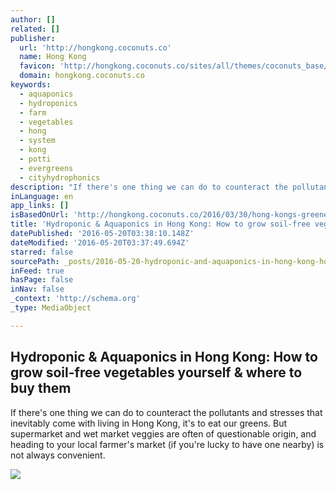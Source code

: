 ```yaml
---
author: []
related: []
publisher:
  url: 'http://hongkong.coconuts.co'
  name: Hong Kong
  favicon: 'http://hongkong.coconuts.co/sites/all/themes/coconuts_base/favicon.ico'
  domain: hongkong.coconuts.co
keywords:
  - aquaponics
  - hydroponics
  - farm
  - vegetables
  - hong
  - system
  - kong
  - potti
  - evergreens
  - cityhydrophonics
description: "If there's one thing we can do to counteract the pollutants and stresses that inevitably come with living in Hong Kong, it's to eat our greens. But supermarket and wet market veggies are often of questionable origin, and heading to your local farmer's market (if you're lucky to have one nearby) is not always convenient."
inLanguage: en
app_links: []
isBasedOnUrl: 'http://hongkong.coconuts.co/2016/03/30/hong-kongs-greener-future'
title: 'Hydroponic & Aquaponics in Hong Kong: How to grow soil-free vegetables yourself & where to buy them'
datePublished: '2016-05-20T03:38:10.148Z'
dateModified: '2016-05-20T03:37:49.694Z'
starred: false
sourcePath: _posts/2016-05-20-hydroponic-and-aquaponics-in-hong-kong-how-to-grow-soil-free.md
inFeed: true
hasPage: false
inNav: false
_context: 'http://schema.org'
_type: MediaObject

---
```

<article style=""><h1>Hydroponic &amp; Aquaponics in Hong Kong: How to grow soil-free vegetables yourself &amp; where to buy them</h1><p>If there's one thing we can do to counteract the pollutants and stresses that inevitably come with living in Hong Kong, it's to eat our greens. But supermarket and wet market veggies are often of questionable origin, and heading to your local farmer's market (if you're lucky to have one nearby) is not always convenient.</p><img src="http://hongkong.coconuts.co/sites/hongkong.coconuts.co/files/field/image/aquaponics.jpg" /></article>